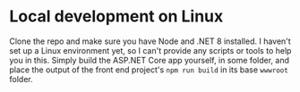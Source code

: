 # Local development on Linux
Clone the repo and make sure you have Node and .NET 8 installed. I haven't set up a Linux environment yet, so I can't provide any scripts or tools to help you in this. Simply build the ASP\.NET Core app yourself, in some folder, and place the output of the front end project's `npm run build` in its base `wwwroot` folder.